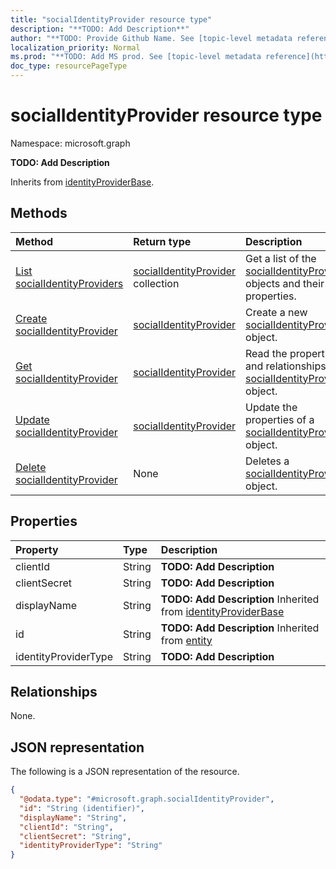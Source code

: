 ```yaml
---
title: "socialIdentityProvider resource type"
description: "**TODO: Add Description**"
author: "**TODO: Provide Github Name. See [topic-level metadata reference](https://msgo.azurewebsites.net/add/document/guidelines/metadata.html#topic-level-metadata)**"
localization_priority: Normal
ms.prod: "**TODO: Add MS prod. See [topic-level metadata reference](https://msgo.azurewebsites.net/add/document/guidelines/metadata.html#topic-level-metadata)**"
doc_type: resourcePageType
---
```


# socialIdentityProvider resource type

Namespace: microsoft.graph



**TODO: Add Description**


Inherits from [identityProviderBase](../resources/identityproviderbase.md).

## Methods
|Method|Return type|Description|
|:---|:---|:---|
|[List socialIdentityProviders](../api/socialidentityprovider-list.md)|[socialIdentityProvider](../resources/socialidentityprovider.md) collection|Get a list of the [socialIdentityProvider](../resources/socialidentityprovider.md) objects and their properties.|
|[Create socialIdentityProvider](../api/socialidentityprovider-create.md)|[socialIdentityProvider](../resources/socialidentityprovider.md)|Create a new [socialIdentityProvider](../resources/socialidentityprovider.md) object.|
|[Get socialIdentityProvider](../api/socialidentityprovider-get.md)|[socialIdentityProvider](../resources/socialidentityprovider.md)|Read the properties and relationships of a [socialIdentityProvider](../resources/socialidentityprovider.md) object.|
|[Update socialIdentityProvider](../api/socialidentityprovider-update.md)|[socialIdentityProvider](../resources/socialidentityprovider.md)|Update the properties of a [socialIdentityProvider](../resources/socialidentityprovider.md) object.|
|[Delete socialIdentityProvider](../api/socialidentityprovider-delete.md)|None|Deletes a [socialIdentityProvider](../resources/socialidentityprovider.md) object.|

## Properties
|Property|Type|Description|
|:---|:---|:---|
|clientId|String|**TODO: Add Description**|
|clientSecret|String|**TODO: Add Description**|
|displayName|String|**TODO: Add Description** Inherited from [identityProviderBase](../resources/identityproviderbase.md)|
|id|String|**TODO: Add Description** Inherited from [entity](../resources/entity.md)|
|identityProviderType|String|**TODO: Add Description**|

## Relationships
None.

## JSON representation
The following is a JSON representation of the resource.
<!-- {
  "blockType": "resource",
  "keyProperty": "id",
  "@odata.type": "microsoft.graph.socialIdentityProvider",
  "baseType": "microsoft.graph.identityProviderBase",
  "openType": false
}
-->
``` json
{
  "@odata.type": "#microsoft.graph.socialIdentityProvider",
  "id": "String (identifier)",
  "displayName": "String",
  "clientId": "String",
  "clientSecret": "String",
  "identityProviderType": "String"
}
```

